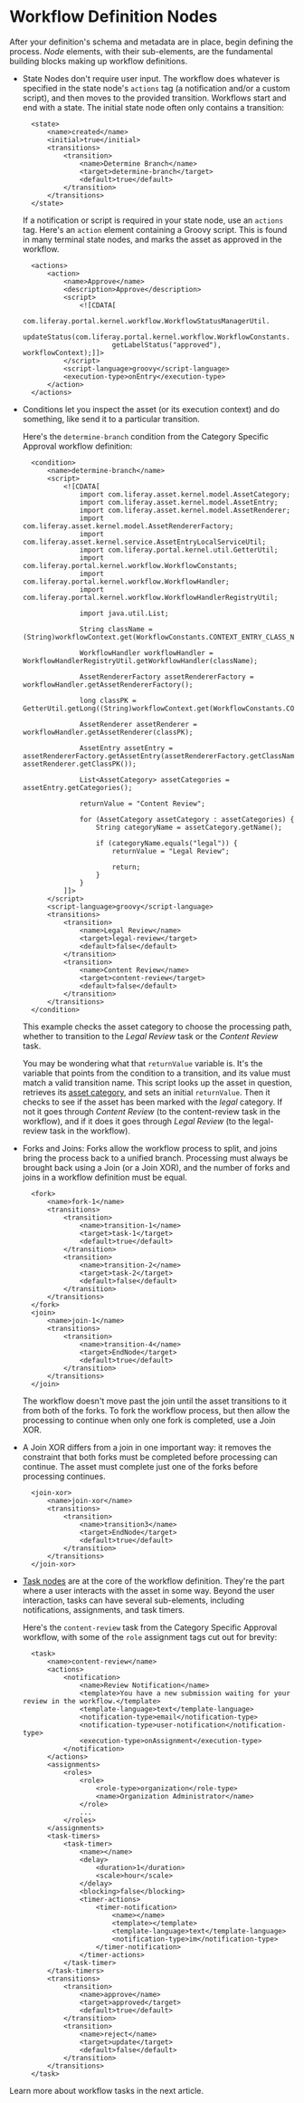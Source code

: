 # Workflow Definition Nodes

After your definition's schema and metadata are in place, begin defining the
process. *Node* elements, with their sub-elements, are the fundamental building
blocks making up workflow definitions.

- State Nodes don't require user input. The workflow does whatever is specified
    in the state node's `actions` tag (a notification and/or a custom script),
    and then moves to the provided transition. Workflows start and end with a
    state. The initial state node often only contains a transition: 

        <state>
            <name>created</name>
            <initial>true</initial>
            <transitions>
                <transition>
                    <name>Determine Branch</name>
                    <target>determine-branch</target>
                    <default>true</default>
                </transition>
            </transitions>
        </state>

    If a notification or script is required in your state node, use an `actions`
    tag. Here's an `action` element containing a Groovy script. This is found in
    many terminal state nodes, and marks the asset as approved in the workflow.

        <actions>
			<action>
				<name>Approve</name>
				<description>Approve</description>
				<script>
					<![CDATA[
                    com.liferay.portal.kernel.workflow.WorkflowStatusManagerUtil.
                        updateStatus(com.liferay.portal.kernel.workflow.WorkflowConstants.     
                            getLabelStatus("approved"), workflowContext);]]>
				</script>
				<script-language>groovy</script-language>
				<execution-type>onEntry</execution-type>
			</action>
		</actions>

- Conditions let you inspect the asset (or its execution context) and do
    something, like send it to a particular transition.

    Here's the `determine-branch` condition from the Category Specific Approval
    workflow definition:

        <condition>
            <name>determine-branch</name>
            <script>
                <![CDATA[
                    import com.liferay.asset.kernel.model.AssetCategory;
                    import com.liferay.asset.kernel.model.AssetEntry;
                    import com.liferay.asset.kernel.model.AssetRenderer;
                    import com.liferay.asset.kernel.model.AssetRendererFactory;
                    import com.liferay.asset.kernel.service.AssetEntryLocalServiceUtil;
                    import com.liferay.portal.kernel.util.GetterUtil;
                    import com.liferay.portal.kernel.workflow.WorkflowConstants;
                    import com.liferay.portal.kernel.workflow.WorkflowHandler;
                    import com.liferay.portal.kernel.workflow.WorkflowHandlerRegistryUtil;

                    import java.util.List;

                    String className = (String)workflowContext.get(WorkflowConstants.CONTEXT_ENTRY_CLASS_NAME);

                    WorkflowHandler workflowHandler = WorkflowHandlerRegistryUtil.getWorkflowHandler(className);

                    AssetRendererFactory assetRendererFactory = workflowHandler.getAssetRendererFactory();

                    long classPK = GetterUtil.getLong((String)workflowContext.get(WorkflowConstants.CONTEXT_ENTRY_CLASS_PK));

                    AssetRenderer assetRenderer = workflowHandler.getAssetRenderer(classPK);

                    AssetEntry assetEntry = assetRendererFactory.getAssetEntry(assetRendererFactory.getClassName(), assetRenderer.getClassPK());

                    List<AssetCategory> assetCategories = assetEntry.getCategories();

                    returnValue = "Content Review";

                    for (AssetCategory assetCategory : assetCategories) {
                        String categoryName = assetCategory.getName();

                        if (categoryName.equals("legal")) {
                            returnValue = "Legal Review";

                            return;
                        }
                    }
                ]]>
            </script>
            <script-language>groovy</script-language>
            <transitions>
                <transition>
                    <name>Legal Review</name>
                    <target>legal-review</target>
                    <default>false</default>
                </transition>
                <transition>
                    <name>Content Review</name>
                    <target>content-review</target>
                    <default>false</default>
                </transition>
            </transitions>
        </condition>

    This example checks the asset category to choose the processing path, whether to
    transition to the *Legal Review* task or the *Content Review* task.

    You may be wondering what that `returnValue` variable is. It's the variable
    that points from the condition to a transition, and its value must match a
    valid transition name. This script looks up the asset in question, retrieves
    its [asset category](/discover/portal/-/knowledge_base/7-0/organizing-content-with-tags-and-categories#defining-categories-for-content),
    and sets an initial `returnValue`. Then it checks to see if the asset has
    been marked with the *legal* category. If not it goes through *Content
    Review* (to the content-review task in the workflow), and if it does it goes
    through *Legal Review* (to the legal-review task in the workflow).

- Forks and Joins: Forks allow the workflow process to split, and joins bring
    the process back to a unified branch. Processing must always be brought
    back using a Join (or a Join XOR), and the number of forks and joins in a
    workflow definition must be equal.

        <fork>
            <name>fork-1</name>
            <transitions>
                <transition>
                    <name>transition-1</name>
                    <target>task-1</target>
                    <default>true</default>
                </transition>
                <transition>
                    <name>transition-2</name>
                    <target>task-2</target>
                    <default>false</default>
                </transition>
            </transitions>
        </fork>
        <join>
            <name>join-1</name>
            <transitions>
                <transition>
                    <name>transition-4</name>
                    <target>EndNode</target>
                    <default>true</default>
                </transition>
            </transitions>
        </join>

    The workflow doesn't move past the join until the asset transitions to it
    from both of the forks. To fork the workflow process, but then allow the
    processing to continue when only one fork is completed, use a Join XOR.

- A Join XOR differs from a join in one important way: it removes the constraint
    that both forks must be completed before processing can continue. The asset
    must complete just one of the forks before processing continues.

        <join-xor>
            <name>join-xor</name>
            <transitions>
                <transition>
                    <name>transition3</name>
                    <target>EndNode</target>
                    <default>true</default>
                </transition>
            </transitions>
        </join-xor>

- [Task nodes](/develop/tutorials/-/knowledge_base/7-0/workflow-task-nodes) are
    at the core of the workflow definition. They're the part where a user
    interacts with the asset in some way. Beyond the user interaction, tasks can
    have several sub-elements, including notifications, assignments, and task
    timers.

    Here's the `content-review` task from the Category Specific Approval
    workflow, with some of the `role` assignment tags cut out for brevity:

        <task>
            <name>content-review</name>
            <actions>
                <notification>
                    <name>Review Notification</name>
                    <template>You have a new submission waiting for your review in the workflow.</template>
                    <template-language>text</template-language>
                    <notification-type>email</notification-type>
                    <notification-type>user-notification</notification-type>
                    <execution-type>onAssignment</execution-type>
                </notification>
            </actions>
            <assignments>
                <roles>
                    <role>
                        <role-type>organization</role-type>
                        <name>Organization Administrator</name>
                    </role>
                    ...
                </roles>
            </assignments>
            <task-timers>
                <task-timer>
                    <name></name>
                    <delay>
                        <duration>1</duration>
                        <scale>hour</scale>
                    </delay>
                    <blocking>false</blocking>
                    <timer-actions>
                        <timer-notification>
                            <name></name>
                            <template></template>
                            <template-language>text</template-language>
                            <notification-type>im</notification-type>
                        </timer-notification>
                    </timer-actions>
                </task-timer>
            </task-timers>
            <transitions>
                <transition>
                    <name>approve</name>
                    <target>approved</target>
                    <default>true</default>
                </transition>
                <transition>
                    <name>reject</name>
                    <target>update</target>
                    <default>false</default>
                </transition>
            </transitions>
        </task>

Learn more about workflow tasks in the next article.
